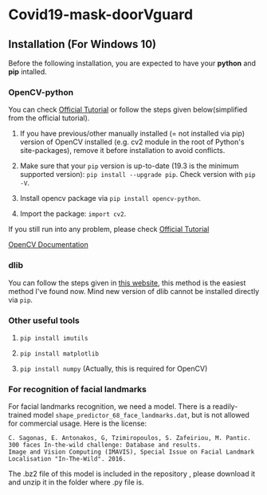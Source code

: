 # Covid19-mask-doorVguard
## Installation (For Windows 10)
  Before the following installation, you are expected to have your **python** and **pip** intalled.
  ### OpenCV-python
   You can check [Official Tutorial](https://pypi.org/project/opencv-python/) or follow the steps given below(simplified from the official tutorial).
   
   1. If you have previous/other manually installed (= not installed via pip) version of OpenCV installed (e.g. cv2 module in the root of Python's site-packages), remove it before installation to avoid conflicts.
    
   2. Make sure that your ```pip``` version is up-to-date (19.3 is the minimum supported version): ```pip install --upgrade pip```. Check version with ```pip -V```.
    
   3. Install opencv package via ```pip install opencv-python```.
    
   4. Import the package: ```import cv2```.
   
   If you still run into any problem, please check [Official Tutorial](https://pypi.org/project/opencv-python/)

  [OpenCV Documentation](https://docs.opencv.org/master/)
   
  ### dlib
   You can follow the steps given  in [this website](https://ibe.tw/install-dlib-for-python3-on-windows/), this method is the easiest method I've found now. Mind new version of dlib cannot be installed directly via ```pip```.
  
  ### Other useful tools
   1. ```pip install imutils```
   
   2. ```pip install matplotlib```
   
   3. ```pip install numpy``` (Actually, this is required for OpenCV)

  ### For recognition of facial landmarks
   For facial landmarks recognition, we need a model. There is a readily-trained  model ```shape_predictor_68_face_landmarks.dat```, but is not allowed for commercial usage. Here is the license: 
   ``` 
   C. Sagonas, E. Antonakos, G, Tzimiropoulos, S. Zafeiriou, M. Pantic. 
   300 faces In-the-wild challenge: Database and results. 
   Image and Vision Computing (IMAVIS), Special Issue on Facial Landmark Localisation "In-The-Wild". 2016.
   ```
   The .bz2 file of this  model is included in the repository , please download it and unzip it in the folder where .py file is. 



    
  
